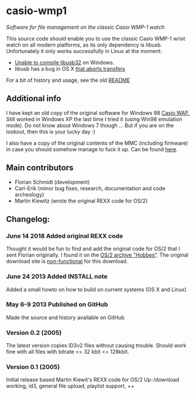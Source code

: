 casio-wmp1
==========
*Software for file management on the classic Casio WMP-1 watch*

This source code _should_ enable you to use the classic Casio WMP-1 wrist watch
on all modern platforms, as its only dependency is libusb. 
Unfortunately it only works successfully in Linux at the moment:
- [Unable to compile libusb32](https://github.com/fatso83/casio-wmp1/issues/2) on Windows. 
- libusb has a bug in OS X [that aborts transfers](https://github.com/fatso83/casio-wmp1/issues/1)

For a bit of history and usage, see the old <a
href="original_documentation/README">README</a>

## Additional info
I have kept an old copy of the original software for Windows 98 <a
href="https://dl.dropboxusercontent.com/u/514315/binaries/casio_wmp1/casio_wap.zip">Casio WAP.</a> Still worked in Windows XP the last time I tried it (using Win98 emulation mode). Do not know about Windows 7 though ... But if you are on the lookout, then this is your lucky day :)

I also have a copy of the original contents of the MMC (including firmware) in
case you should somehow manage to fuck it up. Can be found <a
href="https://dl.dropboxusercontent.com/u/514315/binaries/casio_wmp1/wmp1_org_firmware.dat">here</a>.

## Main contributors
- Florian Schmidt (development)
- Carl-Erik (minor bug fixes, research, documentation and code archeology)
- Martin Kiewitz (wrote the original REXX code for OS/2)

## Changelog:

### June 14 2018 Added original REXX code
Thought it would be fun to find and add the original code for OS/2 that I sent Florian originally.
I found it on the [OS/2 archive "Hobbes"](http://hobbes.nmsu.edu/h-viewer.php?dir=/pub/os2/apps/mmedia/music&file=mmportv1.zip).
The original download site is [non-functional](http://en.ecomstation.ru/personal/kiewitzsoft/app-mmport.php) for this download.

### June 24 2013 Added INSTALL note
Added a small howto on how to build on current systems (OS X and Linux)

### May 6-9 2013 Published on GitHub
Made the source and history available on GitHub

### Version 0.2 (2005)
The latest version copies ID3v2 files without causing trouble. Should work
fine with all files with bitrate <= 32 kbit <= 128kbit.

### Version 0.1 (2005)
Initial release based Martin Kiewit's REXX code for OS/2
Up-/download working, id3, general file upload, playlist support, ++
